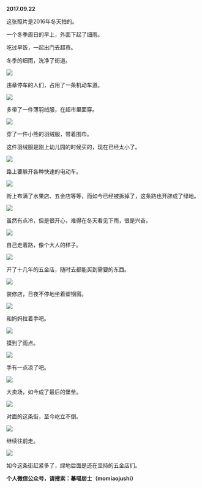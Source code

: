 
          
            
**2017.09.22**

这张照片是2016年冬天拍的。

一个冬季周日的早上，外面下起了细雨。

吃过早饭，一起出门去超市。

冬季的细雨，洗净了街道。




![](//upload-images.jianshu.io/upload_images/51001-93a6d30ba3f6d7a9.jpg)




违章停车的人们，占用了一条机动车道。




![](//upload-images.jianshu.io/upload_images/51001-ef021082110fe603.jpg)




多带了一件薄羽绒服，在超市里面穿。




![](//upload-images.jianshu.io/upload_images/51001-965907fc6e3a1cfb.jpg)




穿了一件小熊的羽绒服，带着围巾。

这件羽绒服是刚上幼儿园的时候买的，现在已经太小了。




![](//upload-images.jianshu.io/upload_images/51001-8b745a588f78219b.jpg)




路上要躲开各种快速的电动车。




![](//upload-images.jianshu.io/upload_images/51001-f764dd72b797951b.jpg)




街上布满了水果店、五金店等等，而如今已经被拆掉了，这条路也开辟成了绿地。




![](//upload-images.jianshu.io/upload_images/51001-ed6b855aa3824068.jpg)




虽然有点冷，但是很开心，难得在冬天看见下雨，很是兴奋。




![](//upload-images.jianshu.io/upload_images/51001-67c950579067a83b.jpg)




自己走着路，像个大人的样子。




![](//upload-images.jianshu.io/upload_images/51001-0f53ebe8f1b6afd3.jpg)




开了十几年的五金店，随时去都能买到需要的东西。




![](//upload-images.jianshu.io/upload_images/51001-5a28d257aae960c1.jpg)




装修店，日夜不停地坐着塑钢窗。




![](//upload-images.jianshu.io/upload_images/51001-3ead45d86d704343.jpg)




和妈妈拉着手吧。




![](//upload-images.jianshu.io/upload_images/51001-c2ab4c67b9521cdd.jpg)




摸到了雨点。




![](//upload-images.jianshu.io/upload_images/51001-89d015c4c6a66f06.jpg)




手有一点凉了吧。




![](//upload-images.jianshu.io/upload_images/51001-ea26d52f9e770d05.jpg)




大卖场，如今成了最后的堡垒。




![](//upload-images.jianshu.io/upload_images/51001-a653185be660a3d2.jpg)




对面的这条街，至今屹立不倒。




![](//upload-images.jianshu.io/upload_images/51001-0d56a55b6381bec5.jpg)




继续往前走。




![](//upload-images.jianshu.io/upload_images/51001-6cd376369921abac.jpg)




如今这条街赶紧多了，绿地后面是还在坚持的五金店们。


**个人微信公众号，请搜索：摹喵居士（momiaojushi）**

          
        
